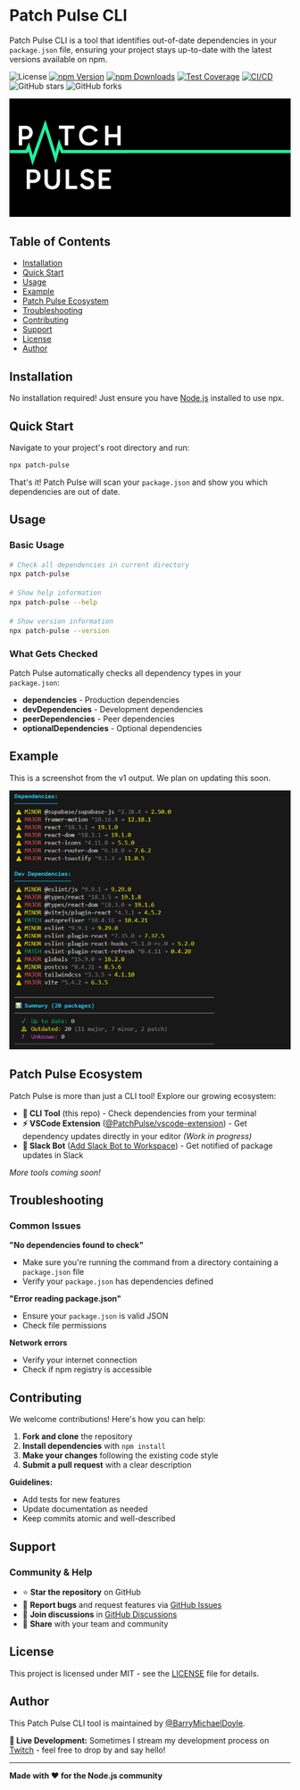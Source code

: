 # Patch Pulse CLI

Patch Pulse CLI is a tool that identifies out-of-date dependencies in your `package.json` file, ensuring your project stays up-to-date with the latest versions available on npm.

![License](https://img.shields.io/github/license/PatchPulse/cli.svg) [![npm Version](https://img.shields.io/npm/v/patch-pulse.svg)](https://npmjs.com/package/patch-pulse) [![npm Downloads](https://img.shields.io/npm/dm/patch-pulse.svg)](https://npmjs.com/package/patch-pulse) [![Test Coverage](https://img.shields.io/codecov/c/github/PatchPulse/cli)](https://codecov.io/gh/PatchPulse/cli) [![CI/CD](https://github.com/PatchPulse/cli/actions/workflows/ci.yml/badge.svg)](https://github.com/PatchPulse/cli/actions/workflows/ci.yml)
![GitHub stars](https://img.shields.io/github/stars/PatchPulse/cli.svg?style=social) ![GitHub forks](https://img.shields.io/github/forks/PatchPulse/cli.svg?style=social)

![Patch Pulse Banner](assets/banner.png)

## Table of Contents

- [Installation](#installation)
- [Quick Start](#quick-start)
- [Usage](#usage)
- [Example](#example)
- [Patch Pulse Ecosystem](#patch-pulse-ecosystem)
- [Troubleshooting](#troubleshooting)
- [Contributing](#contributing)
- [Support](#support)
- [License](#license)
- [Author](#author)

## Installation

No installation required! Just ensure you have [Node.js](https://nodejs.org) installed to use npx.

## Quick Start

Navigate to your project's root directory and run:

```bash
npx patch-pulse
```

That's it! Patch Pulse will scan your `package.json` and show you which dependencies are out of date.

## Usage

### Basic Usage

```bash
# Check all dependencies in current directory
npx patch-pulse

# Show help information
npx patch-pulse --help

# Show version information
npx patch-pulse --version
```

### What Gets Checked

Patch Pulse automatically checks all dependency types in your `package.json`:

- **dependencies** - Production dependencies
- **devDependencies** - Development dependencies
- **peerDependencies** - Peer dependencies
- **optionalDependencies** - Optional dependencies

## Example

This is a screenshot from the v1 output. We plan on updating this soon.

![Example Screenshot](assets/example.png)

## Patch Pulse Ecosystem

Patch Pulse is more than just a CLI tool! Explore our growing ecosystem:

- **🔧 CLI Tool** (this repo) - Check dependencies from your terminal
- **⚡ VSCode Extension** ([@PatchPulse/vscode-extension](https://github.com/PatchPulse/vscode-extension)) - Get dependency updates directly in your editor _(Work in progress)_
- **🤖 Slack Bot** ([Add Slack Bot to Workspace](https://slack.com/oauth/v2/authorize?client_id=180374136631.6017466448468&scope=chat:write,commands,incoming-webhook)) - Get notified of package updates in Slack

_More tools coming soon!_

## Troubleshooting

### Common Issues

**"No dependencies found to check"**

- Make sure you're running the command from a directory containing a `package.json` file
- Verify your `package.json` has dependencies defined

**"Error reading package.json"**

- Ensure your `package.json` is valid JSON
- Check file permissions

**Network errors**

- Verify your internet connection
- Check if npm registry is accessible

## Contributing

We welcome contributions! Here's how you can help:

1. **Fork and clone** the repository
2. **Install dependencies** with `npm install`
3. **Make your changes** following the existing code style
4. **Submit a pull request** with a clear description

**Guidelines:**

- Add tests for new features
- Update documentation as needed
- Keep commits atomic and well-described

## Support

### Community & Help

- ⭐ **Star the repository** on GitHub
- 🐛 **Report bugs** and request features via [GitHub Issues](https://github.com/PatchPulse/cli/issues)
- 💬 **Join discussions** in [GitHub Discussions](https://github.com/PatchPulse/cli/discussions)
- 📢 **Share** with your team and community

## License

This project is licensed under MIT - see the [LICENSE](LICENSE) file for details.

## Author

This Patch Pulse CLI tool is maintained by [@BarryMichaelDoyle](https://github.com/barrymichaeldoyle).

**🎥 Live Development:** Sometimes I stream my development process on [Twitch](https://twitch.tv/barrymichaeldoyle) - feel free to drop by and say hello!

---

**Made with ❤️ for the Node.js community**
